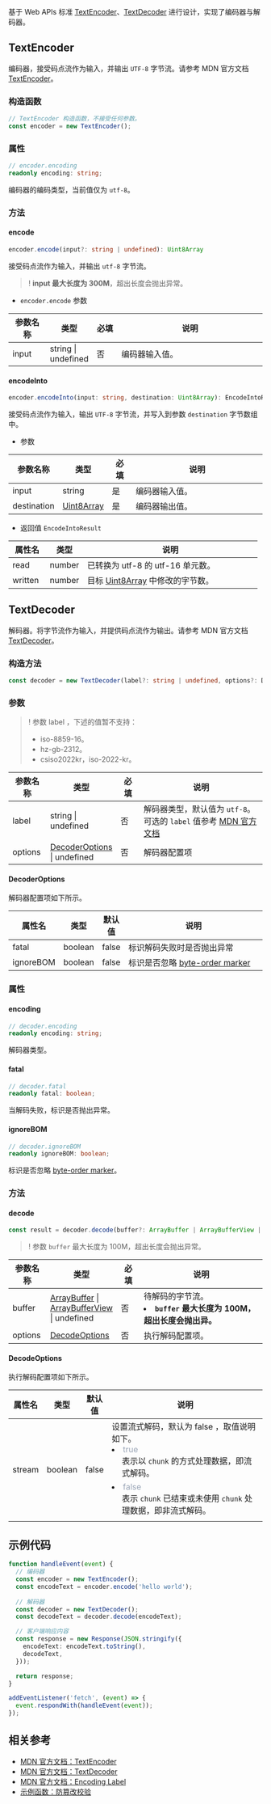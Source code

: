 基于 Web APIs 标准 [TextEncoder](https://developer.mozilla.org/en-US/docs/Web/API/TextEncoder/TextEncoder)、[TextDecoder](https://developer.mozilla.org/en-US/docs/Web/API/TextDecoder/TextDecoder) 进行设计，实现了编码器与解码器。

## TextEncoder
编码器，接受码点流作为输入，并输出 `UTF-8` 字节流。请参考 MDN 官方文档 [TextEncoder](https://developer.mozilla.org/en-US/docs/Web/API/TextEncoder/TextEncoder)。 

### 构造函数

```typescript
// TextEncoder 构造函数，不接受任何参数。
const encoder = new TextEncoder();
```

### 属性
```typescript
// encoder.encoding
readonly encoding: string;
```

编码器的编码类型，当前值仅为 `utf-8`。

### 方法
#### encode 
```typescript
encoder.encode(input?: string | undefined): Uint8Array
```
接受码点流作为输入，并输出 `utf-8` 字节流。

>! **input 最大长度为 300M**，超出长度会抛出异常。

- `encoder.encode` 参数

<table>
  <thead>
    <tr>
      <th width="15%">参数名称</th>
      <th width="15%">类型</th>
      <th width="10%">必填</th>
      <th width="60%">说明</th>
    </tr>
  </thead>
  <tbody>
    <tr>
      <td>input</td>
      <td>string | undefined</td>
      <td>否</td>
      <td>编码器输入值。</li>
      </td>
    </tr>
  </tbody>
</table>

#### encodeInto 
```typescript
encoder.encodeInto(input: string, destination: Uint8Array): EncodeIntoResult;
```
接受码点流作为输入，输出 `UTF-8` 字节流，并写入到参数 `destination` 字节数组中。

- 参数

<table>
  <thead>
    <tr>
      <th width="15%">参数名称</th>
      <th width="15%">类型</th>
      <th width="10%">必填</th>
      <th width="60%">说明</th> 
    </tr>
  </thead>
  <tbody>
    <tr>
      <td>input</td>
      <td>string</td>
      <td>是</td>
      <td>编码器输入值。</td>
    </tr>
    <tr>
      <td>destination</td>
      <td><a href="https://developer.mozilla.org/en-US/docs/Web/JavaScript/Reference/Global_Objects/Uint8Array">Uint8Array</a></td>
      <td>是</td>
      <td>编码器输出值。</td>
    </tr>
  </tbody>
</table>


- 返回值 `EncodeIntoResult`

<table>
  <thead>
    <tr>
      <th width="15%">属性名</th>
      <th width="15%">类型</th>
      <th width="70%">说明</th>
    </tr>
  </thead>
  <tbody>
    <tr>
      <td>read</td>
      <td>number</td>
      <td>已转换为 utf-8 的 utf-16 单元数。</td>
    </tr>
    <tr>
      <td>written</td>
      <td>number</td>
      <td>目标 <a href="https://developer.mozilla.org/en-US/docs/Web/JavaScript/Reference/Global_Objects/Uint8Array">Uint8Array</a> 中修改的字节数。</td>
    </tr>
  </tbody>
</table>

## TextDecoder
解码器。将字节流作为输入，并提供码点流作为输出。请参考 MDN 官方文档 [TextDecoder](https://developer.mozilla.org/en-US/docs/Web/API/TextDecoder/TextDecoder)。

### 构造方法

```typescript
const decoder = new TextDecoder(label?: string | undefined, options?: DecoderOptions | undefined): TextEncoder;
```

### 参数

>! 参数 label ，下述的值暂不支持：
>- iso-8859-16。
>- hz-gb-2312。
>- csiso2022kr，iso-2022-kr。

<table>
  <thead>
    <tr>
      <th width="15%">参数名称</th>
      <th width="15%">类型</th>
      <th width="10%">必填</th>
      <th width="60%">说明</th> 
    </tr>
  </thead>
  <tbody>
    <tr>
      <td>label</td>
      <td>string | undefined</td>
      <td>否</td>
      <td>
        解码器类型，默认值为 <code>utf-8</code>。可选的 <code>label</code> 值参考 <a href="https://developer.mozilla.org/en-US/docs/Web/API/Encoding_API/Encodings">MDN 官方文档</a>
      </td>
    </tr>
    <tr>
      <td>options</td>
      <td><a href="#MatchOptions">DecoderOptions</a> | undefined</td>
      <td>否</td>
      <td>解码器配置项</td>
    </tr>
  </tbody>
</table>

#### DecoderOptions[](id:MatchOptions)
解码器配置项如下所示。

<table>
	<thead>
		<tr>
			<th width="10%">属性名</th>
			<th width="15%">类型</th>
			<th width="10%">默认值</th>
			<th width="65%">说明</th>
	</tr>
	</thead>
	<tbody>
		<tr>
			<td>fatal</td>
			<td>boolean</td>
			<td>false</td>
			<td>标识解码失败时是否抛出异常</td>
		</tr>
    <tr>
			<td>ignoreBOM</td>
			<td>boolean</td>
			<td>false</td>
			<td>标识是否忽略 <a href="https://www.w3.org/International/questions/qa-byte-order-mark">byte-order marker</a></td>
		</tr>
	</tbody>
</table>

### 属性
#### encoding
```typescript
// decoder.encoding
readonly encoding: string;
```
解码器类型。

#### fatal
```typescript
// decoder.fatal
readonly fatal: boolean;
```

当解码失败，标识是否抛出异常。

#### ignoreBOM
```typescript
// decoder.ignoreBOM
readonly ignoreBOM: boolean;
```
标识是否忽略 [byte-order marker](https://www.w3.org/International/questions/qa-byte-order-mark)。

### 方法
#### decode

```typescript
const result = decoder.decode(buffer?: ArrayBuffer | ArrayBufferView | undefined, options?: DecodeOptions | undefined): string;
```
>! 参数 `buffer` 最大长度为 100M，超出长度会抛出异常。
<table>
  <thead>
    <tr>
      <th width="15%">参数名称</th>
      <th width="15%">类型</th>
      <th width="10%">必填</th>
      <th width="60%">说明</th> 
    </tr>
  </thead>
  <tbody>
    <tr>
      <td>buffer</td>
      <td>
        <a href="https://developer.mozilla.org/en-US/docs/Web/JavaScript/Reference/Global_Objects/ArrayBuffer">ArrayBuffer</a> | <a href="https://developer.mozilla.org/en-US/docs/Web/JavaScript/Reference/Global_Objects/ArrayBuffer">ArrayBufferView</a> | undefined
      </td>
      <td>否</td>
      <td>
        待解码的字节流。<br>
        <li><strong><code>buffer</code> 最大长度为 100M<strong>，超出长度会抛出异。</li>
      </td>
    </tr>
    <tr>
      <td>options</td>
      <td>
        <a href="#DecodeOptions">DecodeOptions</a>
      </td>
      <td>否</td>
      <td>执行解码配置项。</td>
    </tr>
  </tbody>
</table>

#### DecodeOptions[](id:DecodeOptions)
执行解码配置项如下所示。

<table>
	<thead>
		<tr>
			<th width="10%">属性名</th>
			<th width="15%">类型</th>
			<th width="10%">默认值</th>
			<th width="65%">说明</th>
	  </tr>
	</thead>
	<tbody>
		<tr>
			<td>stream</td>
			<td>boolean</td>
			<td>false</td>
			<td>
        设置流式解码，默认为 false ，取值说明如下。<br/>
        <li>
          <font color="#9ba6b7">true</font><br/>
          <div style="padding-left: 20px;padding-bottom: 6px">
            表示以 <code>chunk</code> 的方式处理数据，即流式解码。
          </div>
        </li>
        <li>
          <font color="#9ba6b7">false</font><br/>
          <div style="padding-left: 20px;padding-bottom: 6px">
            表示 <code>chunk</code> 已结束或未使用 <code>chunk</code> 处理数据，即非流式解码。
          </div>
        </li>
      </td>
		</tr>
	</tbody>
</table>

## 示例代码
```typescript
function handleEvent(event) {
  // 编码器
  const encoder = new TextEncoder();
  const encodeText = encoder.encode('hello world');
  
  // 解码器
  const decoder = new TextDecoder();
  const decodeText = decoder.decode(encodeText);

  // 客户端响应内容
  const response = new Response(JSON.stringify({
    encodeText: encodeText.toString(),
    decodeText,
  }));

  return response;
}

addEventListener('fetch', (event) => {
  event.respondWith(handleEvent(event));
});
```

## 相关参考 
- [MDN 官方文档：TextEncoder](https://developer.mozilla.org/en-US/docs/Web/API/TextEncoder)
- [MDN 官方文档：TextDecoder](https://developer.mozilla.org/en-US/docs/Web/API/TextDecoder)
- [MDN 官方文档：Encoding Label](https://developer.mozilla.org/en-US/docs/Web/API/Encoding_API/Encodings)
- [示例函数：防篡改校验](https://cloud.tencent.com/document/product/1552/84081)
